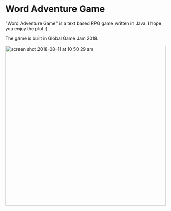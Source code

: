 # Word Adventure Game

"Word Adventure Game" is a text based RPG game written in Java. I hope you enjoy the plot :)

The game is built in Global Game Jam 2018.

<img width="500" alt="screen shot 2018-08-11 at 10 50 29 am" src="https://user-images.githubusercontent.com/23665164/43994603-993e0d4e-9d54-11e8-8825-618fa1d046ca.png">
